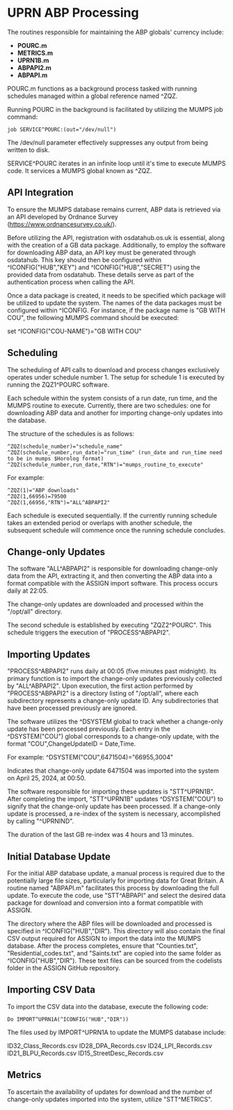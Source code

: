 # UPRN ABP Processing

The routines responsible for maintaining the ABP globals' currency include:

- **POURC.m**
- **METRICS.m**
- **UPRN1B.m**
- **ABPAPI2.m**
- **ABPAPI.m**

POURC.m functions as a background process tasked with running schedules managed within a global reference named ^ZQZ.

Running POURC in the background is facilitated by utilizing the MUMPS job command:
```mumps
job SERVICE^POURC:(out="/dev/null")
```

The /dev/null parameter effectively suppresses any output from being written to disk.

SERVICE^POURC iterates in an infinite loop until it's time to execute MUMPS code. It services a MUMPS global known as ^ZQZ.

## API Integration

To ensure the MUMPS database remains current, ABP data is retrieved via an API developed by Ordnance Survey (https://www.ordnancesurvey.co.uk/).

Before utilizing the API, registration with osdatahub.os.uk is essential, along with the creation of a GB data package. Additionally, to employ the software for downloading ABP data, an API key must be generated through osdatahub. This key should then be configured within ^ICONFIG("HUB","KEY") and ^ICONFIG("HUB","SECRET") using the provided data from osdatahub. These details serve as part of the authentication process when calling the API.

Once a data package is created, it needs to be specified which package will be utilized to update the system. The names of the data packages must be configured within ^ICONFIG. For instance, if the package name is "GB WITH COU", the following MUMPS command should be executed:

set ^ICONFIG("COU-NAME")="GB WITH COU"

## Scheduling

The scheduling of API calls to download and process changes exclusively operates under schedule number 1. The setup for schedule 1 is executed by running the ZQZ1^POURC software.

Each schedule within the system consists of a run date, run time, and the MUMPS routine to execute. Currently, there are two schedules: one for downloading ABP data and another for importing change-only updates into the database.

The structure of the schedules is as follows:
```
^ZQZ(schedule_number)="schedule_name"
^ZQZ(schedule_number,run_date)="run_time" (run_date and run_time need to be in mumps $Horolog format)
^ZQZ(schedule_number,run_date,"RTN")="mumps_routine_to_execute"
```

For example:
```
^ZQZ(1)="ABP downloads"
^ZQZ(1,66956)=79500
^ZQZ(1,66956,"RTN")="ALL^ABPAPI2"
```
Each schedule is executed sequentially. If the currently running schedule takes an extended period or overlaps with another schedule, the subsequent schedule will commence once the running schedule concludes.

## Change-only Updates

The software "ALL^ABPAPI2" is responsible for downloading change-only data from the API, extracting it, and then converting the ABP data into a format compatible with the ASSIGN import software. This process occurs daily at 22:05.

The change-only updates are downloaded and processed within the "/opt/all" directory.

The second schedule is established by executing "ZQZ2^POURC". This schedule triggers the execution of "PROCESS^ABPAPI2".

## Importing Updates

"PROCESS^ABPAPI2" runs daily at 00:05 (five minutes past midnight). Its primary function is to import the change-only updates previously collected by "ALL^ABPAPI2". Upon execution, the first action performed by "PROCESS^ABPAPI2" is a directory listing of "/opt/all", where each subdirectory represents a change-only update ID. Any subdirectories that have been processed previously are ignored.

The software utilizes the ^DSYSTEM global to track whether a change-only update has been processed previously. Each entry in the ^DSYSTEM("COU") global corresponds to a change-only update, with the format "COU",ChangeUpdateID = Date,Time.

For example:
^DSYSTEM("COU",6471504)="66955,3004"

Indicates that change-only update 6471504 was imported into the system on April 25, 2024, at 00:50.

The software responsible for importing these updates is "STT^UPRN1B". After completing the import, "STT^UPRN1B" updates ^DSYSTEM("COU") to signify that the change-only update has been processed. If a change-only update is processed, a re-index of the system is necessary, accomplished by calling "^UPRNIND".

The duration of the last GB re-index was 4 hours and 13 minutes.

## Initial Database Update

For the initial ABP database update, a manual process is required due to the potentially large file sizes, particularly for importing data for Great Britain. A routine named "ABPAPI.m" facilitates this process by downloading the full update. To execute the code, use "STT^ABPAPI" and select the desired data package for download and conversion into a format compatible with ASSIGN.

The directory where the ABP files will be downloaded and processed is specified in ^ICONFIG("HUB","DIR"). This directory will also contain the final CSV output required for ASSIGN to import the data into the MUMPS database. After the process completes, ensure that "Counties.txt", "Residential_codes.txt", and "Saints.txt" are copied into the same folder as ^ICONFIG("HUB","DIR"). These text files can be sourced from the codelists folder in the ASSIGN GitHub repository.

## Importing CSV Data

To import the CSV data into the database, execute the following code:

```
Do IMPORT^UPRN1A(^ICONFIG("HUB","DIR"))
```

The files used by IMPORT^UPRN1A to update the MUMPS database include:

ID32_Class_Records.csv
ID28_DPA_Records.csv
ID24_LPI_Records.csv
ID21_BLPU_Records.csv
ID15_StreetDesc_Records.csv

## Metrics

To ascertain the availability of updates for download and the number of change-only updates imported into the system, utilize "STT^METRICS".
